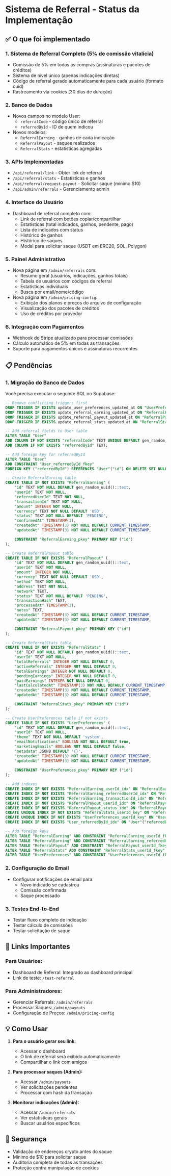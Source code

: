 # Sistema de Referral - Status da Implementação

## ✅ O que foi implementado

### 1. **Sistema de Referral Completo (5% de comissão vitalícia)**
- Comissão de 5% em todas as compras (assinaturas e pacotes de créditos)
- Sistema de nível único (apenas indicações diretas)
- Código de referral gerado automaticamente para cada usuário (formato cuid)
- Rastreamento via cookies (30 dias de duração)

### 2. **Banco de Dados**
- Novos campos no modelo User:
  - `referralCode` - código único de referral
  - `referredById` - ID de quem indicou
- Novos modelos:
  - `ReferralEarning` - ganhos de cada indicação
  - `ReferralPayout` - saques realizados
  - `ReferralStats` - estatísticas agregadas

### 3. **APIs Implementadas**
- `/api/referral/link` - Obter link de referral
- `/api/referral/stats` - Estatísticas e ganhos
- `/api/referral/request-payout` - Solicitar saque (mínimo $10)
- `/api/admin/referrals` - Gerenciamento admin

### 4. **Interface do Usuário**
- Dashboard de referral completo com:
  - Link de referral com botões copiar/compartilhar
  - Estatísticas (total indicados, ganhos, pendente, pago)
  - Lista de indicados com status
  - Histórico de ganhos
  - Histórico de saques
  - Modal para solicitar saque (USDT em ERC20, SOL, Polygon)

### 5. **Painel Administrativo**
- Nova página em `/admin/referrals` com:
  - Resumo geral (usuários, indicações, ganhos totais)
  - Tabela de usuários com códigos de referral
  - Estatísticas individuais
  - Busca por email/nome/código
- Nova página em `/admin/pricing-config`:
  - Exibição dos planos e preços do arquivo de configuração
  - Visualização dos pacotes de créditos
  - Uso de créditos por provedor

### 6. **Integração com Pagamentos**
- Webhook do Stripe atualizado para processar comissões
- Cálculo automático de 5% em todas as transações
- Suporte para pagamentos únicos e assinaturas recorrentes

## 📋 Pendências

### 1. **Migração do Banco de Dados**
Você precisa executar o seguinte SQL no Supabase:

```sql
-- Remove conflicting triggers first
DROP TRIGGER IF EXISTS update_user_preferences_updated_at ON "UserPreferences";
DROP TRIGGER IF EXISTS update_referral_earning_updated_at ON "ReferralEarning";
DROP TRIGGER IF EXISTS update_referral_payout_updated_at ON "ReferralPayout";
DROP TRIGGER IF EXISTS update_referral_stats_updated_at ON "ReferralStats";

-- Add referral fields to User table
ALTER TABLE "User" 
ADD COLUMN IF NOT EXISTS "referralCode" TEXT UNIQUE DEFAULT gen_random_uuid()::text,
ADD COLUMN IF NOT EXISTS "referredById" TEXT;

-- Add foreign key for referredById
ALTER TABLE "User" 
ADD CONSTRAINT "User_referredById_fkey" 
FOREIGN KEY ("referredById") REFERENCES "User"("id") ON DELETE SET NULL ON UPDATE CASCADE;

-- Create ReferralEarning table
CREATE TABLE IF NOT EXISTS "ReferralEarning" (
    "id" TEXT NOT NULL DEFAULT gen_random_uuid()::text,
    "userId" TEXT NOT NULL,
    "referredUserId" TEXT NOT NULL,
    "transactionId" TEXT NOT NULL,
    "amount" INTEGER NOT NULL,
    "currency" TEXT NOT NULL DEFAULT 'USD',
    "status" TEXT NOT NULL DEFAULT 'PENDING',
    "confirmedAt" TIMESTAMP(3),
    "createdAt" TIMESTAMP(3) NOT NULL DEFAULT CURRENT_TIMESTAMP,
    "updatedAt" TIMESTAMP(3) NOT NULL DEFAULT CURRENT_TIMESTAMP,

    CONSTRAINT "ReferralEarning_pkey" PRIMARY KEY ("id")
);

-- Create ReferralPayout table
CREATE TABLE IF NOT EXISTS "ReferralPayout" (
    "id" TEXT NOT NULL DEFAULT gen_random_uuid()::text,
    "userId" TEXT NOT NULL,
    "amount" INTEGER NOT NULL,
    "currency" TEXT NOT NULL DEFAULT 'USD',
    "method" TEXT NOT NULL,
    "address" TEXT NOT NULL,
    "network" TEXT,
    "status" TEXT NOT NULL DEFAULT 'PENDING',
    "transactionHash" TEXT,
    "processedAt" TIMESTAMP(3),
    "notes" TEXT,
    "createdAt" TIMESTAMP(3) NOT NULL DEFAULT CURRENT_TIMESTAMP,
    "updatedAt" TIMESTAMP(3) NOT NULL DEFAULT CURRENT_TIMESTAMP,

    CONSTRAINT "ReferralPayout_pkey" PRIMARY KEY ("id")
);

-- Create ReferralStats table
CREATE TABLE IF NOT EXISTS "ReferralStats" (
    "id" TEXT NOT NULL DEFAULT gen_random_uuid()::text,
    "userId" TEXT NOT NULL,
    "totalReferrals" INTEGER NOT NULL DEFAULT 0,
    "activeReferrals" INTEGER NOT NULL DEFAULT 0,
    "totalEarnings" INTEGER NOT NULL DEFAULT 0,
    "pendingEarnings" INTEGER NOT NULL DEFAULT 0,
    "paidEarnings" INTEGER NOT NULL DEFAULT 0,
    "lastCalculatedAt" TIMESTAMP(3) NOT NULL DEFAULT CURRENT_TIMESTAMP,
    "createdAt" TIMESTAMP(3) NOT NULL DEFAULT CURRENT_TIMESTAMP,
    "updatedAt" TIMESTAMP(3) NOT NULL DEFAULT CURRENT_TIMESTAMP,

    CONSTRAINT "ReferralStats_pkey" PRIMARY KEY ("id")
);

-- Create UserPreferences table if not exists
CREATE TABLE IF NOT EXISTS "UserPreferences" (
    "id" TEXT NOT NULL DEFAULT gen_random_uuid()::text,
    "userId" TEXT NOT NULL,
    "theme" TEXT NOT NULL DEFAULT 'system',
    "emailNotifications" BOOLEAN NOT NULL DEFAULT true,
    "marketingEmails" BOOLEAN NOT NULL DEFAULT false,
    "metadata" JSONB DEFAULT '{}',
    "createdAt" TIMESTAMP(3) NOT NULL DEFAULT CURRENT_TIMESTAMP,
    "updatedAt" TIMESTAMP(3) NOT NULL DEFAULT CURRENT_TIMESTAMP,
    
    CONSTRAINT "UserPreferences_pkey" PRIMARY KEY ("id")
);

-- Add indexes
CREATE INDEX IF NOT EXISTS "ReferralEarning_userId_idx" ON "ReferralEarning"("userId");
CREATE INDEX IF NOT EXISTS "ReferralEarning_referredUserId_idx" ON "ReferralEarning"("referredUserId");
CREATE INDEX IF NOT EXISTS "ReferralEarning_transactionId_idx" ON "ReferralEarning"("transactionId");
CREATE INDEX IF NOT EXISTS "ReferralPayout_userId_idx" ON "ReferralPayout"("userId");
CREATE INDEX IF NOT EXISTS "ReferralPayout_status_idx" ON "ReferralPayout"("status");
CREATE UNIQUE INDEX IF NOT EXISTS "ReferralStats_userId_key" ON "ReferralStats"("userId");
CREATE UNIQUE INDEX IF NOT EXISTS "UserPreferences_userId_key" ON "UserPreferences"("userId");
CREATE INDEX IF NOT EXISTS "User_referredById_idx" ON "User"("referredById");

-- Add foreign keys
ALTER TABLE "ReferralEarning" ADD CONSTRAINT "ReferralEarning_userId_fkey" FOREIGN KEY ("userId") REFERENCES "User"("id") ON DELETE CASCADE ON UPDATE CASCADE;
ALTER TABLE "ReferralEarning" ADD CONSTRAINT "ReferralEarning_referredUserId_fkey" FOREIGN KEY ("referredUserId") REFERENCES "User"("id") ON DELETE CASCADE ON UPDATE CASCADE;
ALTER TABLE "ReferralPayout" ADD CONSTRAINT "ReferralPayout_userId_fkey" FOREIGN KEY ("userId") REFERENCES "User"("id") ON DELETE CASCADE ON UPDATE CASCADE;
ALTER TABLE "ReferralStats" ADD CONSTRAINT "ReferralStats_userId_fkey" FOREIGN KEY ("userId") REFERENCES "User"("id") ON DELETE CASCADE ON UPDATE CASCADE;
ALTER TABLE "UserPreferences" ADD CONSTRAINT "UserPreferences_userId_fkey" FOREIGN KEY ("userId") REFERENCES "User"("id") ON DELETE CASCADE ON UPDATE CASCADE;
```

### 2. **Configuração do Email**
- Configurar notificações de email para:
  - Novo indicado se cadastrou
  - Comissão confirmada
  - Saque processado

### 3. **Testes End-to-End**
- Testar fluxo completo de indicação
- Testar cálculo de comissões
- Testar solicitação de saque

## 🔗 Links Importantes

### Para Usuários:
- Dashboard de Referral: Integrado ao dashboard principal
- Link de teste: `/test-referral`

### Para Administradores:
- Gerenciar Referrals: `/admin/referrals`
- Processar Saques: `/admin/payouts`
- Configuração de Preços: `/admin/pricing-config`

## 💡 Como Usar

1. **Para o usuário gerar seu link:**
   - Acessar o dashboard
   - O link de referral será exibido automaticamente
   - Compartilhar o link com amigos

2. **Para processar saques (Admin):**
   - Acessar `/admin/payouts`
   - Ver solicitações pendentes
   - Processar com hash da transação

3. **Monitorar indicações (Admin):**
   - Acessar `/admin/referrals`
   - Ver estatísticas gerais
   - Buscar usuários específicos

## 🔐 Segurança

- Validação de endereços crypto antes do saque
- Mínimo de $10 para solicitar saque
- Auditoria completa de todas as transações
- Proteção contra manipulação de cookies